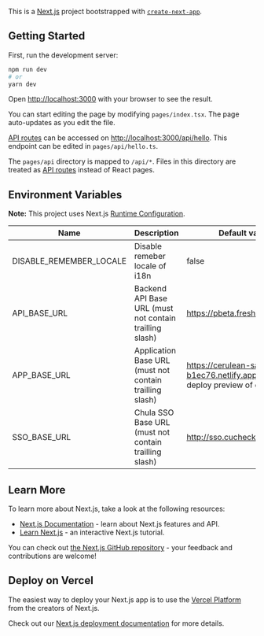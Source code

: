This is a [Next.js](https://nextjs.org/) project bootstrapped with [`create-next-app`](https://github.com/vercel/next.js/tree/canary/packages/create-next-app).

## Getting Started

First, run the development server:

```bash
npm run dev
# or
yarn dev
```

Open [http://localhost:3000](http://localhost:3000) with your browser to see the result.

You can start editing the page by modifying `pages/index.tsx`. The page auto-updates as you edit the file.

[API routes](https://nextjs.org/docs/api-routes/introduction) can be accessed on [http://localhost:3000/api/hello](http://localhost:3000/api/hello). This endpoint can be edited in `pages/api/hello.ts`.

The `pages/api` directory is mapped to `/api/*`. Files in this directory are treated as [API routes](https://nextjs.org/docs/api-routes/introduction) instead of React pages.

## Environment Variables

**Note:** This project uses Next.js [Runtime Configuration](https://nextjs.org/docs/api-reference/next.config.js/runtime-configuration).

| Name                    | Description                                             | Default value                                                                |
| ----------------------- | ------------------------------------------------------- | ---------------------------------------------------------------------------- |
| DISABLE_REMEMBER_LOCALE | Disable remeber locale of i18n                          | false                                                                        |
| API_BASE_URL            | Backend API Base URL (must not contain trailling slash) | https://pbeta.freshersfairs.com                                              |
| APP_BASE_URL            | Application Base URL (must not contain trailling slash) | https://cerulean-sable-b1ec76.netlify.app (Our deploy preview of dev branch) |
| SSO_BASE_URL            | Chula SSO Base URL (must not contain trailling slash)   | http://sso.cucheck.in                                                        |

## Learn More

To learn more about Next.js, take a look at the following resources:

- [Next.js Documentation](https://nextjs.org/docs) - learn about Next.js features and API.
- [Learn Next.js](https://nextjs.org/learn) - an interactive Next.js tutorial.

You can check out [the Next.js GitHub repository](https://github.com/vercel/next.js/) - your feedback and contributions are welcome!

## Deploy on Vercel

The easiest way to deploy your Next.js app is to use the [Vercel Platform](https://vercel.com/new?utm_medium=default-template&filter=next.js&utm_source=create-next-app&utm_campaign=create-next-app-readme) from the creators of Next.js.

Check out our [Next.js deployment documentation](https://nextjs.org/docs/deployment) for more details.

